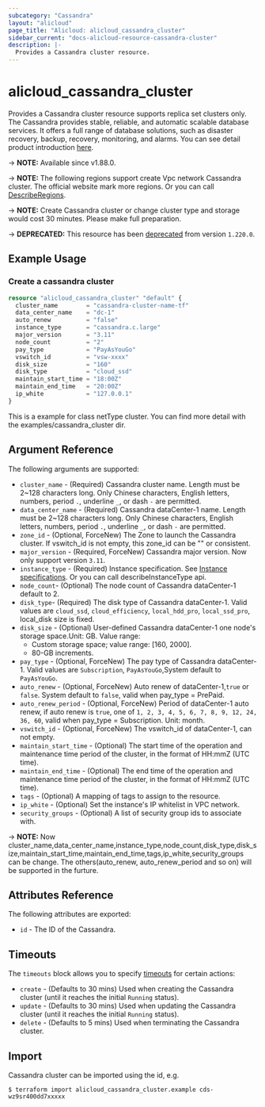 ```yaml
---
subcategory: "Cassandra"
layout: "alicloud"
page_title: "Alicloud: alicloud_cassandra_cluster"
sidebar_current: "docs-alicloud-resource-cassandra-cluster"
description: |-
  Provides a Cassandra cluster resource.
---
```


# alicloud_cassandra_cluster

Provides a Cassandra cluster resource supports replica set clusters only. The Cassandra provides stable, reliable, and automatic scalable database services. 
It offers a full range of database solutions, such as disaster recovery, backup, recovery, monitoring, and alarms.
You can see detail product introduction [here](https://www.alibabacloud.com/help/product/49055.htm).

-> **NOTE:** Available since v1.88.0.

-> **NOTE:**  The following regions support create Vpc network Cassandra cluster.
The official website mark more regions. Or you can call [DescribeRegions](https://help.aliyun.com/document_detail/157540.html).

-> **NOTE:**  Create Cassandra cluster or change cluster type and storage would cost 30 minutes. Please make full preparation.

-> **DEPRECATED:**  This resource has been [deprecated](https://www.alibabacloud.com/help/en/apsaradb-for-cassandra/latest/cassandra-delisting-notice) from version `1.220.0`.

## Example Usage

### Create a cassandra cluster

```terraform
resource "alicloud_cassandra_cluster" "default" {
  cluster_name        = "cassandra-cluster-name-tf"
  data_center_name    = "dc-1"
  auto_renew          = "false"
  instance_type       = "cassandra.c.large"
  major_version       = "3.11"
  node_count          = "2"
  pay_type            = "PayAsYouGo"
  vswitch_id          = "vsw-xxxx"
  disk_size           = "160"
  disk_type           = "cloud_ssd"
  maintain_start_time = "18:00Z"
  maintain_end_time   = "20:00Z"
  ip_white            = "127.0.0.1"
}
```

This is a example for class netType cluster. You can find more detail with the examples/cassandra_cluster dir.

## Argument Reference

The following arguments are supported:

* `cluster_name` - (Required) Cassandra cluster name. Length must be 2~128 characters long. Only Chinese characters, English letters, numbers, period `.`, underline `_`, or dash `-` are permitted. 
* `data_center_name` - (Required) Cassandra dataCenter-1 name. Length must be 2~128 characters long. Only Chinese characters, English letters, numbers, period `.`, underline `_`, or dash `-` are permitted. 
* `zone_id` - (Optional, ForceNew) The Zone to launch the Cassandra cluster. If vswitch_id is not empty, this zone_id can be "" or consistent.
* `major_version` - (Required, ForceNew) Cassandra major version. Now only support version `3.11`.
* `instance_type` - (Required) Instance specification. See [Instance specifications](https://help.aliyun.com/document_detail/157445.html). Or you can call describeInstanceType api.
* `node_count`- (Optional) The node count of Cassandra dataCenter-1 default to 2. 
* `disk_type`-  (Required) The disk type of Cassandra dataCenter-1. Valid values are `cloud_ssd`, `cloud_efficiency`, `local_hdd_pro`, `local_ssd_pro`, local_disk size is fixed.
* `disk_size` -  (Optional) User-defined Cassandra dataCenter-1 one node's storage space.Unit: GB. Value range:
  - Custom storage space; value range: [160, 2000].
  - 80-GB increments. 
* `pay_type` - (Optional, ForceNew) The pay type of Cassandra dataCenter-1. Valid values are `Subscription`, `PayAsYouGo`,System default to `PayAsYouGo`.
* `auto_renew` - (Optional, ForceNew) Auto renew of dataCenter-1,`true` or `false`. System default to `false`, valid when pay_type = PrePaid.
* `auto_renew_period` - (Optional, ForceNew) Period of dataCenter-1 auto renew, if auto renew is `true`, one of `1, 2, 3, 4, 5, 6, 7, 8, 9, 12, 24, 36, 60`, valid when pay_type = Subscription. Unit: month.
* `vswitch_id` - (Optional, ForceNew) The vswitch_id of dataCenter-1, can not empty.
* `maintain_start_time` - (Optional) The start time of the operation and maintenance time period of the cluster, in the format of HH:mmZ (UTC time).
* `maintain_end_time` - (Optional) The end time of the operation and maintenance time period of the cluster, in the format of HH:mmZ (UTC time).
* `tags` - (Optional) A mapping of tags to assign to the resource.
* `ip_white` - (Optional) Set the instance's IP whitelist in VPC network.
* `security_groups` - (Optional)  A list of security group ids to associate with.

-> **NOTE:** Now cluster_name,data_center_name,instance_type,node_count,disk_type,disk_size,maintain_start_time,maintain_end_time,tags,ip_white,security_groups can be change. The others(auto_renew, auto_renew_period and so on) will be supported in the furture.

## Attributes Reference

The following attributes are exported:

* `id` - The ID of the Cassandra.

## Timeouts

The `timeouts` block allows you to specify [timeouts](https://developer.hashicorp.com/terraform/language/resources/syntax#operation-timeouts) for certain actions:

* `create` - (Defaults to 30 mins) Used when creating the Cassandra cluster (until it reaches the initial `Running` status). 
* `update` - (Defaults to 30 mins) Used when updating the Cassandra cluster (until it reaches the initial `Running` status). 
* `delete` - (Defaults to 5 mins) Used when terminating the Cassandra cluster. 

## Import

Cassandra cluster can be imported using the id, e.g.

```shell
$ terraform import alicloud_cassandra_cluster.example cds-wz9sr400dd7xxxxx
```
